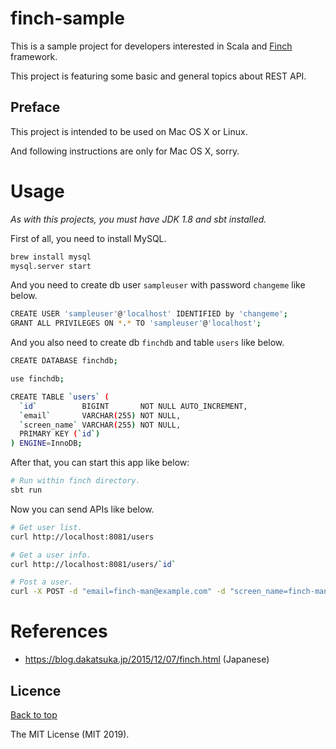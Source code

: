 # finch-sample

This is a sample project for developers interested in Scala and [Finch](https://github.com/finagle/finch) framework.

This project is featuring some basic and general topics about REST API.

## Preface

This project is intended to be used on Mac OS X or Linux.

And following instructions are only for Mac OS X, sorry.

# Usage

*As with this projects, you must have JDK 1.8 and sbt installed.*

First of all, you need to install MySQL.

```bash
brew install mysql
mysql.server start
```

And you need to create db user `sampleuser` with password `changeme` like below.

```bash
CREATE USER 'sampleuser'@'localhost' IDENTIFIED by 'changeme';
GRANT ALL PRIVILEGES ON *.* TO 'sampleuser'@'localhost';
```

And you also need to create db `finchdb` and table `users` like below.

```bash
CREATE DATABASE finchdb;

use finchdb;

CREATE TABLE `users` (
  `id`          BIGINT       NOT NULL AUTO_INCREMENT,
  `email`       VARCHAR(255) NOT NULL,
  `screen_name` VARCHAR(255) NOT NULL,
  PRIMARY KEY (`id`)
) ENGINE=InnoDB;
```

After that, you can start this app like below:

```bash
# Run within finch directory.
sbt run
```

Now you can send APIs like below.

```bash
# Get user list.
curl http://localhost:8081/users

# Get a user info.
curl http://localhost:8081/users/`id`

# Post a user.
curl -X POST -d "email=finch-man@example.com" -d "screen_name=finch-man" http://localhost:8081/users
```

# References

* https://blog.dakatsuka.jp/2015/12/07/finch.html (Japanese)

## Licence

<a href="#finch-sample">Back to top</a>

The MIT License (MIT 2019).
